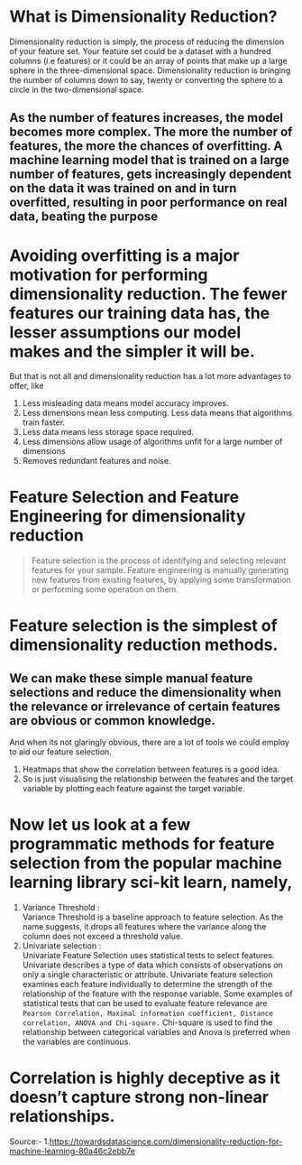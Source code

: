 # What is Dimensionality Reduction?
Dimensionality reduction is simply, the process of reducing the dimension of your feature set. Your feature set could be a dataset with a hundred columns (i.e features) or it could be an array of points that make up a large sphere in the three-dimensional space. Dimensionality reduction is bringing the number of columns down to say, twenty or converting the sphere to a circle in the two-dimensional space.

## As the number of features increases, the model becomes more complex. The more the number of features, the more the chances of overfitting. A machine learning model that is trained on a large number of features, gets increasingly dependent on the data it was trained on and in turn overfitted, resulting in poor performance on real data, beating the purpose

# Avoiding overfitting is a major motivation for performing dimensionality reduction. The fewer features our training data has, the lesser assumptions our model makes and the simpler it will be. 
But that is not all and dimensionality reduction has a lot more advantages to offer, like
1. Less misleading data means model accuracy improves.
2. Less dimensions mean less computing. Less data means that algorithms train faster.
3. Less data means less storage space required.
4. Less dimensions allow usage of algorithms unfit for a large number of dimensions
5. Removes redundant features and noise.

# Feature Selection and Feature Engineering for dimensionality reduction
> Feature selection is the process of identifying and selecting relevant features for your sample. 
> Feature engineering is manually generating new features from existing features, by applying some transformation or performing some operation on them.

# Feature selection is the simplest of dimensionality reduction methods.

## We can make these simple manual feature selections and reduce the dimensionality when the relevance or irrelevance of certain features are obvious or common knowledge.
And when its not glaringly obvious, there are a lot of tools we could employ to aid our feature selection.
1. Heatmaps that show the correlation between features is a good idea.
2. So is just visualising the relationship between the features and the target variable by plotting each feature against the target variable.


# Now let us look at a few programmatic methods for feature selection from the popular machine learning library sci-kit learn, namely,
1. Variance Threshold  :  
Variance Threshold is a baseline approach to feature selection. As the name suggests, it drops all features where the variance along the column does not exceed a threshold value.
2. Univariate selection  :  
Univariate Feature Selection uses statistical tests to select features.
Univariate describes a type of data which consists of observations on only a single characteristic or attribute. Univariate feature selection examines each feature individually to determine the strength of the relationship of the feature with the response variable. Some examples of statistical tests that can be used to evaluate feature relevance are `Pearson Correlation, Maximal information coefficient, Distance correlation, ANOVA and Chi-square.` Chi-square is used to find the relationship between categorical variables and Anova is preferred when the variables are continuous.



#  Correlation is highly deceptive as it doesn’t capture strong non-linear relationships.

Source:- 
1.https://towardsdatascience.com/dimensionality-reduction-for-machine-learning-80a46c2ebb7e
